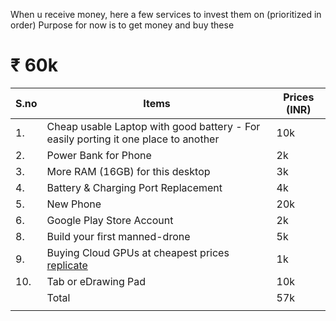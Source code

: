 When u receive money, here a few services to invest them on (prioritized in order)
Purpose for now is to get money and buy these

# ₹ 60k


| S.no | Items                                                                              | Prices (INR) |
| ---- | ---------------------------------------------------------------------------------- | ------------ |
| 1.   | Cheap usable Laptop with good battery - For easily porting it one place to another | 10k          |
| 2.   | Power Bank for Phone                                                               | 2k           |
| 3.   | More RAM (16GB) for this desktop                                                   | 3k           |
| 4.   | Battery & Charging Port Replacement                                                | 4k           |
| 5.   | New Phone                                                                          | 20k          |
| 6.   | Google Play Store Account                                                          | 2k           |
| 8.   | Build your first manned-drone                                                      | 5k           |
| 9.   | Buying Cloud GPUs at cheapest prices [replicate](https://replicate.com)            | 1k           |
| 10.  | Tab or eDrawing Pad                                                                | 10k          |
|      | Total                                                                              | 57k          |
|      |                                                                                    |              |